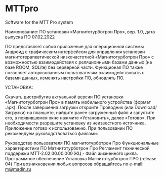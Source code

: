 # MTTpro
Software for the MTT Pro system

Наименование: ПО установки «Магнитотурботрон Про», вер. 1.0, дата выпуска ПО 07.02.2022

ПО представляет собой приложение для операционной системы Андроид с графическим интерфейсом для управления установки магнитотерапевтической низкочастотной «Магнитотурботрон Про» с возможностью взаимодействия с реляционными базами данных (на базе ROOM, SQLite) без серверной части. Функционал ПО также позволяет авторизованным пользователям взаимодействовать с базами данных, изменять настройки ПО, обновлять ПО. 

УСТАНОВКА:

Скачать дистрибутив актуальной версии ПО установки «Магнитотурботрон Про» в память мобильного устройства (формат .apk).
После завершения загрузки откройте Проводник (или Download/Загрузки) на планшете, найдите ранее загруженный файл и запустите его, в появившемся окне нажмите «Установить», далее «Готово». При необходимости разрешите установку из неизвестного источника.
Приложение готово к использованию.
При пользовании ПО рекомендуем руководствоваться файлами:

Руководство пользователя ПО магнитотурботрон Про
Функциональные характеристики ПО Матнитотурботрон Про
Регламент технической поддержки
МТТ-2.02.00.00.000 ЖЦ - Файл жизненного цикла. Программное обеспечение Установка Магнитотурботрон ПРО (release 04)
При возникновении любых вопросов обращайтесь по e-mail: m@madin.ru
